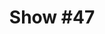 ---
title: 'Show #47'
pubDate: 2025-09-19
description: 'your eyes sparkle like a bright flame'
spinitron: https://spinitron.com/KUCR/pl/21257947/Quadraphonic-Rock-Block
spotify: https://open.spotify.com/embed/playlist/2cTFhDBR2cPU8uo5eyVHLY
tags:
  - cleve salmon
  - lullaby
  - tirzah
---